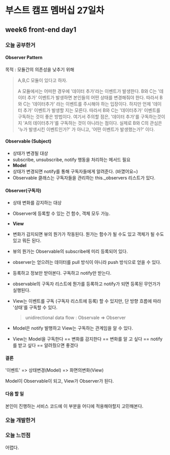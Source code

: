 # 부스트 캠프 멤버십 27일차 

## week6 front-end day1

### 오늘 공부한거 

#### Observer Pattern 

목적 : 모듈간의 의존성을 낮추기 위해

> A,B,C 모듈이 있다고 하자. 
>
> A 모듈에서는 어떠한 경우에 '데이터 추가'라는 이벤트가 발생한다. B와 C는  '데이터 추가' 이벤트가 발생하면 본인들의 어떤 상태를 변경해줘야 한다. 따라서 B와 C는 '데이터추가' 라는 이벤트를 주시해야 하는 입장이다. 하지만 언제 '데이터 추가' 이벤트가 발생할 지는 모른다. 따라서 B와 C는 '데이터추가' 이벤트를 구독하는 것이 좋은 방법이다. 여기서 주의할 점은, '데이터 추가'를 구독하는것이지 'A의 데이터추가'를 구독하는 것이 아니라는 점이다. 실제로 B와 C의 관심은 '누가 발생시킨 이벤트인가?' 가 아니고, '어떤 이벤트가 발생했는가?' 이다.

#### Observable (Subject)

- 상태가 변경될 대상
- subscribe, unsubscribe, notify 행동을 처리하는 메서드 필요
- **Model**
- 상태가 변경되면 notify를 통해 구독자들에게 알려준다. (바꼈어요~)
- Observable 클래스는 구독자들을 관리하는 this._observers 리스트가 있다.

#### Observer(구독자)

- 상태 변화를 감지하는 대상

- Observer에 등록할 수 있는 건 함수, 객체 모두 가능.

- **View**

- 변화가 감지되면 뷰의 뭔가가 작동된다. 뭔가는 함수가 될 수도 있고 객체가 될 수도 있고 뭐든 된다.

- 뷰의 뭔가는 Observable의 subscribe에 미리 등록되어 있다.

- observer는 얻으려는 데이터를 pull 방식이 아니라 push 방식으로 얻을 수 있다. 

- 등록하고 정보만 받아본다. 구독하고 notify만 받는다. 

- observable의 구독자 리스트에 뭔가를 등록하고 notify가 되면 등록된 무언가가 실행된다. 

- View는 이벤트를 구독 (구독자 리스트에 등록) 할 수 있지만, 단 방향 흐름에 따라 '상태'를 구독할 수 있다. 

  > unidirectional data flow : Observale => Observer

- Model은 notify 발행하고 View는 구독하는 관계임을 알 수 있다. 

- View는 Model을 구독한다 == 변화를 감지한다 == 변화를 알 고 싶다 == notify를 받고 싶다 == 알려줬으면 좋겠다

#### 결론

'이벤트' => 상태변경(Model) => 화면의변화(View)

Model이 Observable이 되고, View가 Observer가 된다. 

#### 다음 할 일 

본인이 진행하는 서비스 코드에 이 부분을 어디에 적용해야할지 고민해본다.

### 오늘 개발한거 

### 오늘 느낀점 

어렵다. 
